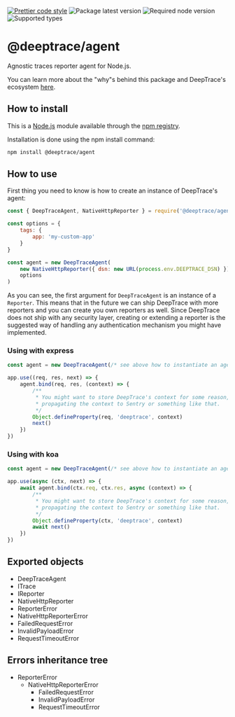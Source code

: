 [![Prettier code style](https://img.shields.io/badge/code_style-prettier+custom-brightgreen.svg)](https://standardjs.com)
![Package latest version](https://img.shields.io/npm/v/@deeptrace/agent/latest.svg?label=%40deeptrace%2Fagent)
![Required node version](https://img.shields.io/node/v/@deeptrace/agent.svg?style=flat)
![Supported types](https://img.shields.io/npm/types/@deeptrace/agent.svg)

# @deeptrace/agent

Agnostic traces reporter agent for Node.js.

You can learn more about the "why"s behind this package and DeepTrace's ecosystem [here](https://app.gitbook.com/@deeptrace/s/docs/js-packages/deeptrace-agent).


## How to install

This is a [Node.js](https://nodejs.org/en/) module available through the [npm registry](https://www.npmjs.com).

Installation is done using the npm install command:

```sh
npm install @deeptrace/agent
```

## How to use

First thing you need to know is how to create an instance of DeepTrace's agent:

```js
const { DeepTraceAgent, NativeHttpReporter } = require('@deeptrace/agent')

const options = {
    tags: {
        app: 'my-custom-app'
    }
}

const agent = new DeepTraceAgent(
    new NativeHttpReporter({ dsn: new URL(process.env.DEEPTRACE_DSN) }),
    options
)
```

As you can see, the first argument for `DeepTraceAgent` is an instance of a `Reporter`.
This means that in the future we can ship DeepTrace with more reporters and you can create you own reporters as well.
Since DeepTrace does not ship with any security layer, creating or extending a reporter is the suggested way of handling any authentication mechanism you might have implemented.


### Using with express

```js
const agent = new DeepTraceAgent(/* see above how to instantiate an agent */)

app.use((req, res, next) => {
    agent.bind(req, res, (context) => {
        /**
         * You might want to store DeepTrace's context for some reason, like
         * propagating the context to Sentry or something like that.
         */
        Object.defineProperty(req, 'deeptrace', context)
        next()
    })
})
```


### Using with koa

```js
const agent = new DeepTraceAgent(/* see above how to instantiate an agent */)

app.use(async (ctx, next) => {
    await agent.bind(ctx.req, ctx.res, async (context) => {
        /**
         * You might want to store DeepTrace's context for some reason, like
         * propagating the context to Sentry or something like that.
         */
        Object.defineProperty(ctx, 'deeptrace', context)
        await next()
    })
})
```


## Exported objects

- DeepTraceAgent
- ITrace
- IReporter
- NativeHttpReporter
- ReporterError
- NativeHttpReporterError
- FailedRequestError
- InvalidPayloadError
- RequestTimeoutError


## Errors inheritance tree

- ReporterError
    - NativeHttpReporterError
        - FailedRequestError
        - InvalidPayloadError
        - RequestTimeoutError

